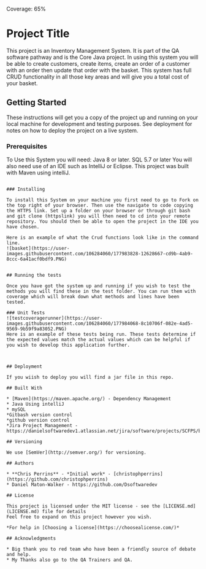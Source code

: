 Coverage: 65%
# Project Title

This project is an Inventory Management System. It is part of the QA software pathway and is the Core Java project.
In using this system you will be able to create customers, create items, create an order of a customer with an order then update that order with the basket.
This system has full CRUD functionality in all those key areas and will give you a total cost of your basket.
## Getting Started

These instructions will get you a copy of the project up and running on your local machine for development and testing purposes. See deployment for notes on how to deploy the project on a live system.

### Prerequisites

To Use this System you will need:
Java 8 or later.
SQL 5.7 or later
You will also need use of an IDE such as IntelliJ or Eclipse. This project was built with Maven using intelliJ.
```

### Installing

To install this System on your machine you first need to go to Fork on the top right of your browser. Then use the navigate to code copying the HTTPS link. Set up a folder on your browser or through git bash and git clone (httpslink) you will then need to cd into your remote repository. You should then be able to open the project in the IDE you have chosen.

Here is an example of what the Crud functions look like in the command line.
![basket](https://user-images.githubusercontent.com/106284060/177983828-12628667-cd9b-4ab9-8ccc-6a41acf0bdf9.PNG)


## Running the tests

Once you have got the system up and running if you wish to test the methods you will find these in the test folder. You can run them with coverage which will break down what methods and lines have been tested.

### Unit Tests 
![testcoveragerunner](https://user-images.githubusercontent.com/106284060/177984068-8c10706f-082e-4ad5-9569-9b59f9a83052.PNG)
Here is an example of these tests being run. These tests determine if the expected values match the actual values which can be helpful if you wish to develop this application further.



## Deployment

If you wiish to deploy you will find a jar file in this repo.

## Built With

* [Maven](https://maven.apache.org/) - Dependency Management
* Java Using intelliJ
* mySQL
*Gitbash version control
*github version control
*Jira Project Management - https://danielsoftwaredev1.atlassian.net/jira/software/projects/SCFPS/boards/1/backlog

## Versioning

We use [SemVer](http://semver.org/) for versioning.

## Authors

* **Chris Perrins** - *Initial work* - [christophperrins](https://github.com/christophperrins)
* Daniel Maton-Walker - https://github.com/Dsoftwaredev

## License

This project is licensed under the MIT license - see the [LICENSE.md](LICENSE.md) file for details 
Feel free to expand on this project however you wish.

*For help in [Choosing a license](https://choosealicense.com/)*

## Acknowledgments

* Big thank you to red team who have been a friendly source of debate and help.
* My Thanks also go to the QA Trainers and QA.
